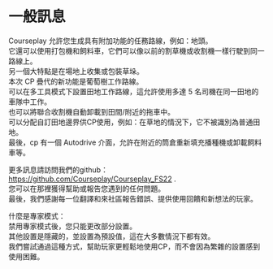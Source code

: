 # 一般訊息

  
Courseplay 允許您生成具有附加功能的任務路線，例如：地頭。  
它還可以使用打包機和飼料車，它們可以像以前的割草機或收割機一樣行駛到同一路線上。  
另一個大特點是在場地上收集或包裝草垛。  
本次 CP 疊代的新功能是葡萄樹工作路線。  
可以在多工具模式下設置田地工作路線，這允許使用多達 5 名司機在同一田地的車隊中工作。  
也可以將聯合收割機自動卸載到田間/附近的拖車中。  
可以分配自訂田地邊界供CP使用，例如：在草地的情況下，它不被識別為普通田地。  
最後，cp 有一個 Autodrive 介面，允許在附近的筒倉重新填充播種機或卸載飼料車等。  
  
更多訊息請訪問我們的github： https://github.com/Courseplay/Courseplay_FS22 .  
您可以在那裡獲得幫助或報告您遇到的任何問題。  
最後，我們感謝每一位翻譯和來社區報告錯誤、提供使用回饋和新想法的玩家。  
  
什麼是專家模式：  
禁用專家模式後，您只能更改部分設置。  
其他設置是隱藏的，並設置為預設值，這在大多數情況下都有效。  
我們嘗試通過這種方式，幫助玩家更輕鬆地使用CP，而不會因為繁雜的設置感到使用困難。  


